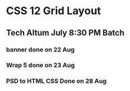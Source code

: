 # CSS 12 Grid Layout

## Tech Altum July 8:30 PM Batch

### banner done on 22 Aug
### Wrap 5 done on 23 Aug
### PSD to HTML CSS Done on 28 Aug

